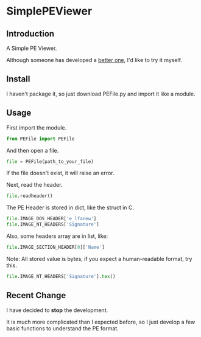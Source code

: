 # SimplePEViewer

## Introduction

A Simple PE Viewer.

Although someone has developed a [better one](https://github.com/erocarrera/pefile), I'd like to try it myself.

## Install

I haven't package it, so just download PEFile.py and import it like a module.

## Usage

First import the module.

```python
from PEFile import PEFile
```

And then open a file.

```python
file = PEFile(path_to_your_file)
```

If the file doesn't exist, it will raise an error.

Next, read the header.

```python
file.readheader()
```

The PE Header is stored in dict, like the struct in C.

```python
file.IMAGE_DOS_HEADER['e_lfanew']
file.IMAGE_NT_HEADERS['Signature']
```

Also, some headers array are in list, like:

```python
file.IMAGE_SECTION_HEADER[0]['Name']
```

Note: All stored value is bytes, if you expect a human-readable format, try this.

```python
file.IMAGE_NT_HEADERS['Signature'].hex()
```

## Recent Change

I have decided to **stop** the development.

It is much more complicated than I expected before, so I just develop a few basic functions to understand the PE format.